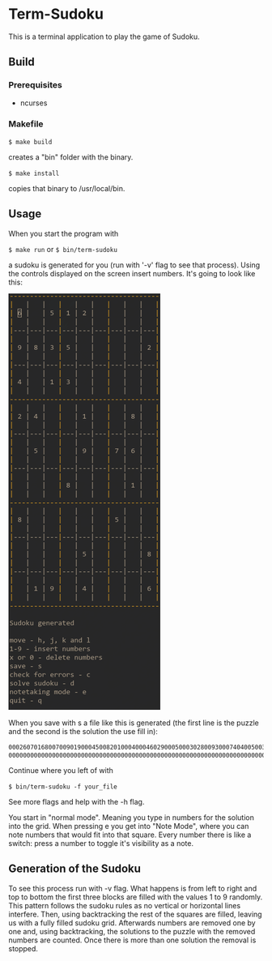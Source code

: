 # Term-Sudoku

This is a terminal application to play the game of Sudoku.

## Build

### Prerequisites

- ncurses

### Makefile

`$ make build`

creates a "bin" folder with the binary.

`$ make install`

copies that binary to /usr/local/bin.

## Usage

When you start the program with

`$ make run` or `$ bin/term-sudoku`

a sudoku is generated for you (run with '-v' flag to see that process).
Using the controls displayed on the screen insert numbers.
It's going to look like this:

![Example](https://raw.githubusercontent.com/theeyeofcthulhu/term-sudoku/master/example.png)

When you save with s a file like this is generated (the first line is the
puzzle and the second is the solution the use fill in):

```
000260701680070090190004500820100040004602900050003028009300074040050036703018000
000000000000000000000000000000000000000000000000000000000000000000000000000000000
```

Continue where you left of with

`$ bin/term-sudoku -f your_file`

See more flags and help with the -h flag.

You start in "normal mode". Meaning you type in numbers for the solution
into the grid. When pressing e you get into "Note Mode", where you can
note numbers that would fit into that square. Every number there is like
a switch: press a number to toggle it's visibility as a note.

## Generation of the Sudoku

To see this process run with -v flag. What happens is from left to right
and top to bottom the first three blocks are filled with the values 1 to 9
randomly.  This pattern follows the sudoku rules as no vertical or horizontal
lines interfere. Then, using backtracking the rest of the squares are filled,
leaving us with a fully filled sudoku grid.  Afterwards numbers are removed one
by one and, using backtracking, the solutions to the puzzle with the removed
numbers are counted.  Once there is more than one solution the removal is
stopped.

